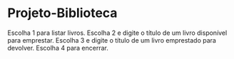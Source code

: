 # Projeto-Biblioteca
Escolha 1 para listar livros. Escolha 2 e digite o título de um livro disponível para emprestar. Escolha 3 e digite o título de um livro emprestado para devolver. Escolha 4 para encerrar.
